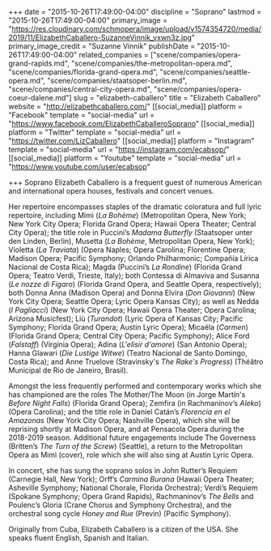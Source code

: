 +++
date = "2015-10-26T17:49:00-04:00"
discipline = "Soprano"
lastmod = "2015-10-26T17:49:00-04:00"
primary_image = "https://res.cloudinary.com/schmopera/image/upload/v1574354720/media/2019/11/ElizabethCaballero-SuzanneVinnik_vxwn3z.jpg"
primary_image_credit = "Suzanne Vinnik"
publishDate = "2015-10-26T17:49:00-04:00"
related_companies = ["scene/companies/opera-grand-rapids.md", "scene/companies/the-metropolitan-opera.md", "scene/companies/florida-grand-opera.md", "scene/companies/seattle-opera.md", "scene/companies/staatsoper-berlin.md", "scene/companies/central-city-opera.md", "scene/companies/opera-coeur-dalene.md"]
slug = "elizabeth-caballero"
title = "Elizabeth Caballero"
website = "http://elizabethcaballero.com/"
[[social_media]]
platform = "Facebook"
template = "social-media"
url = "https://www.facebook.com/ElizabethCaballeroSoprano"
[[social_media]]
platform = "Twitter"
template = "social-media"
url = "https://twitter.com/LizCaballero"
[[social_media]]
platform = "Instagram"
template = "social-media"
url = "https://instagram.com/ecabsop/"
[[social_media]]
platform = "Youtube"
template = "social-media"
url = "https://www.youtube.com/user/ecabsop"

+++
Soprano Elizabeth Caballero is a frequent guest of numerous American and international opera houses, festivals and concert venues.

Her repertoire encompasses staples of the dramatic coloratura and full lyric repertoire, including Mimì (_La Bohème_) (Metropolitan Opera, New York; New York City Opera; Florida Grand Opera; Hawaii Opera Theater; Central City Opera); the title role in Puccini’s _Madama Butterfly_ (Staatsoper unter den Linden, Berlin), Musetta (_La Bohème_, Metropolitan Opera, New York); Violetta (_La Traviata_) (Opera Naples; Opera Carolina; Florentine Opera; Madison Opera; Pacific Symphony; Orlando Philharmonic; Compañía Lírica Nacional de Costa Rica); Magda (Puccini’s _La Rondine_) (Florida Grand Opera; Teatro Verdi, Trieste, Italy); both Contessa di Almaviva and Susanna (_Le nozze di Figaro_) (Florida Grand Opera, and Seattle Opera, respectively); both Donna Anna (Madison Opera) and Donna Elvira (_Don Giovanni_) (New York City Opera; Seattle Opera; Lyric Opera Kansas City); as well as Nedda (_I Pagliacci_) (New York City Opera; Hawaii Opera Theater; Opera Carolina; Arizona Musicfest); Liù (_Turandot_) (Lyric Opera of Kansas City; Pacific Symphony; Florida Grand Opera; Austin Lyric Opera); Micaëla (_Carmen_) (Florida Grand Opera; Central City Opera; Pacific Symphony); Alice Ford (_Falstaff_) (Virginia Opera); Adina (_L'elisir d'amore_) (San Antonio Opera); Hanna Glawari (_Die Lustige Witwe_) (Teatro Nacional de Santo Domingo, Costa Rica); and Anne Truelove (Stravinsky's _The Rake's Progress_) (Théâtro Municipal de Rio de Janeiro, Brasil).

Amongst the less frequently performed and contemporary works which she has championed are the roles The Mother/The Moon (in Jorge Martín's _Before Night Falls_) (Florida Grand Opera); Zemfira (in Rachmaninov’s _Aleko_) (Opera Carolina); and the title role in Daniel Catán’s _Florencia en el Amazonas_ (New York City Opera; Nashville Opera), which she will be reprising shortly at Madison Opera, and at Pensacola Opera during the 2018-2019 season. Additional future engagements include The Governess (Britten’s _The Turn of the Screw_) (Seattle), a return to the Metropolitan Opera as Mimì (cover), role which she will also sing at Austin Lyric Opera.

In concert, she has sung the soprano solos in John Rutter’s Requiem (Carnegie Hall, New York); Orff’s _Carmina Burana_ (Hawaii Opera Theater; Asheville Symphony; National Chorale, Florida Orchestra); Verdi’s Requiem (Spokane Symphony; Opera Grand Rapids), Rachmaninov’s _The Bells_ and Poulenc’s Gloria (Crane Chorus and Symphony Orchestra), and the orchestral song cycle _Honey and Rue_ (Previn) (Pacific Symphony).

Originally from Cuba, Elizabeth Caballero is a citizen of the USA. She speaks fluent English, Spanish and Italian.